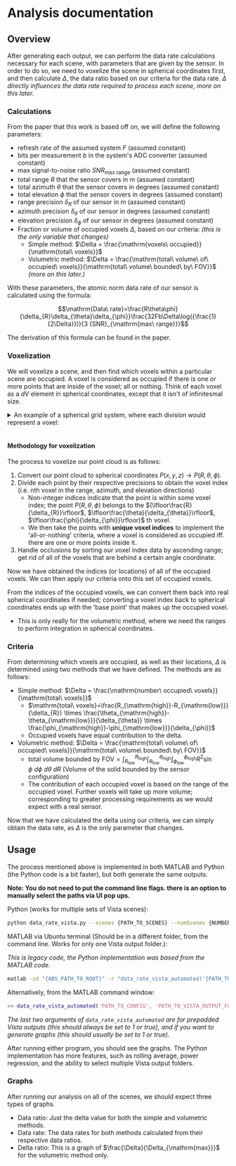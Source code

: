 # Analysis documentation

## Overview

After generating each output, we can perform the data rate calculations necessary for each scene, with parameters that are given by the sensor. In order to do so, we need to voxelize the scene in spherical coordinates first, and then calculate $\Delta$, the data ratio based on our criteria for the data rate. $\Delta$ *directly influences the data rate required to process each scene, more on this later.*

### Calculations

From the paper that this work is based off on, we will define the following parameters:

- refresh rate of the assumed system $F$ (assumed constant)
- bits per measurement $b$ in the system's ADC converter (assumed constant)
- max signal-to-noise ratio ${SNR}_{\mathrm{max\ range}}$ (assumed constant)
- total range $R$ that the sensor covers in m (assumed constant)
- total azimuth $\theta$ that the sensor covers in degrees (assumed constant)
- total elevation $\phi$ that the sensor covers in degrees (assumed constant)
- range precision $\delta_{R}$ of our sensor in m (assumed constant)
- azimuth precision $\delta_{\theta}$ of our sensor in degrees (assumed constant)
- elevation precision $\delta_{\phi}$ of our sensor in degrees (assumed constant)
- Fraction or volume of occupied voxels $\Delta$, based on our criteria: *(this is the only variable that changes)*
  - Simple method: $\Delta = \frac{\mathrm{voxels\ occupied}}{\mathrm{total\ voxels}}$
  - Volumetric method: $\Delta = \frac{\mathrm{total\ volume\ of\ occupied\ voxels}}{\mathrm{total\ volume\ bounded\ by\ FOV}}$ *(more on this later.)*

With these parameters, the atomic norm data rate of our sensor is calculated using the formula:

$$\mathrm{Data\ rate}=\frac{R\theta\phi}{\delta_{R}\delta_{\theta}\delta_{\phi}}\frac{32Fb\Delta\log({\frac{1}{2\Delta}})}{3 {SNR}_{\mathrm{max\ range}}}$$

The derivation of this formula can be found in the paper.

### Voxelization

We will voxelize a scene, and then find which voxels within a particular scene are occupied. A voxel is considered as occupied if there is one or more points that are inside of the voxel; all or nothing. Think of each voxel as a $dV$ element in spherical coordinates, except that it isn't of infinitesmal size.

<details>
  <summary>An example of a spherical grid system, where each division would represent a voxel:</summary>

![Example of spherical grid](images/example_grid_spherical.png "Spherical grid.")

*Pretend that instead of a sphere, this solid is represented as a sensor FOV with a similar grid shown above.*

</details>
<br>

#### Methodology for voxelization

The process to voxelize our point cloud is as follows:

1. Convert our point cloud to spherical coordinates $P(x,y,z)\rightarrow P(R,\theta,\phi)$.
2. Divide each point by their respective precisions to obtain the voxel index (i.e. nth voxel in the range, azimuth, and elevation directions)
    - Non-integer indices indicate that the point is within some voxel index; the point $P(R,\theta,\phi)$ belongs to the $(\lfloor\frac{R}{\delta_{R}}\rfloor$, $\lfloor\frac{\theta}{\delta_{\theta}}\rfloor$, $\lfloor\frac{\phi}{\delta_{\phi}}\rfloor)$ th voxel.
    - We then take the points with **unique voxel indices** to implement the 'all-or-nothing' criteria, where a voxel is considered as occupied iff. there are one or more points inside it.
3. Handle occlusions by sorting our voxel index data by ascending range; get rid of all of the voxels that are behind a certain angle coordinate.

Now we have obtained the indices (or locations) of all of the occupied voxels. We can then apply our criteria onto this set of occupied voxels.

From the indices of the occupied voxels, we can convert them back into real spherical coordinates if needed; converting a voxel index back to spherical coordinates ends up with the 'base point' that makes up the occupied voxel.

- This is only really for the volumetric method, where we need the ranges to perform integration in spherical coordinates.

### Criteria

From determining which voxels are occupied, as well as their locations, $\Delta$ is determined using two methods that we have defined. The methods are as follows:

- Simple method: $\Delta = \frac{\mathrm{number\ occupied\ voxels}}{\mathrm{total\ voxels}}$
  - $\mathrm{total\ voxels}=\frac{R_{\mathrm{high}}-R_{\mathrm{low}}}{\delta_{R}} \times \frac{\theta_{\mathrm{high}}-\theta_{\mathrm{low}}}{\delta_{\theta}} \times \frac{\phi_{\mathrm{high}}-\phi_{\mathrm{low}}}{\delta_{\phi}}$
  - Occupied voxels have equal contribution to the delta.
- Volumetric method: $\Delta = \frac{\mathrm{total\ volume\ of\ occupied\ voxels}}{\mathrm{total\ volume\ bounded\ by\ FOV}}$
  - $\mathrm{total\ volume\ bounded\ by\ FOV} = \int_{R_{\mathrm{low}}}^{R_{\mathrm{high}}} \int_{\theta_{\mathrm{low}}}^{\theta_{\mathrm{high}}}  \int_{\phi_{\mathrm{low}}}^{\phi_{\mathrm{high}}} R^2\sin{\phi}\ d\phi \ d\theta \ dR$ (Volume of the solid bounded by the sensor configuration)
  - The contribution of each occupied voxel is based on the range of the occupied voxel. Further voxels will take up more volume; corresponding to greater processing requirements as we would expect with a real sensor.

Now that we have calculated the delta using our criteria, we can simply obtain the data rate, as $\Delta$ is the only parameter that changes.

## Usage

The process mentioned above is implemented in both MATLAB and Python (the Python code is a bit faster), but both generate the same outputs.

**Note: You do not need to put the command line flags. there is an option to manually select the paths via UI pop ups.**

Python (works for multiple sets of Vista scenes):

```bash
python data_rate_vista.py --scenes {PATH_TO_SCENES} --numScenes {NUMBER_OF_OUTPUT_FOLDERS} --config {PATH_TO_CONFIG}
```

MATLAB via Ubuntu terminal (Should be in a different folder, from the command line. Works for only one Vista output folder.):

*This is legacy code, the Python implementation was based from the MATLAB code.*

```bash
matlab -sd "{ABS_PATH_TO_ROOT}" -r "data_rate_vista_automated('{PATH_TO_CONFIG}', '{PATH_TO_VISTA_OUTPUT_FOLDER}', 1, 1)"
```

Alternatively, from the MATLAB command window:

```matlab
>> data_rate_vista_automated('PATH_TO_CONFIG', 'PATH_TO_VISTA_OUTPUT_FOLDER', true, true)
```

*The last two arguments of `data_rate_vista_automated` are for prepadded Vista outputs (this should always be set to 1 or true), and if you want to generate graphs (this should usually be set to 1 or true).*

After running either program, you should see the graphs. The Python implementation has more features, such as rolling average, power regression, and the ability to select multiple Vista output folders.

### Graphs

After running our analysis on all of the scenes, we should expect three types of graphs.

- Data ratio: Just the delta value for both the simple and volumetric methods.
- Data rate: The data rates for both methods calculated from their respective data ratios.
- Delta ratio: This is a graph of $\frac{\Delta}{\Delta_{\mathrm{max}}}$ for the volumetric method only.
